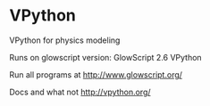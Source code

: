 # VPython
VPython for physics modeling

Runs on glowscript version: GlowScript 2.6 VPython

Run all programs at http://www.glowscript.org/ 

Docs and what not http://vpython.org/
